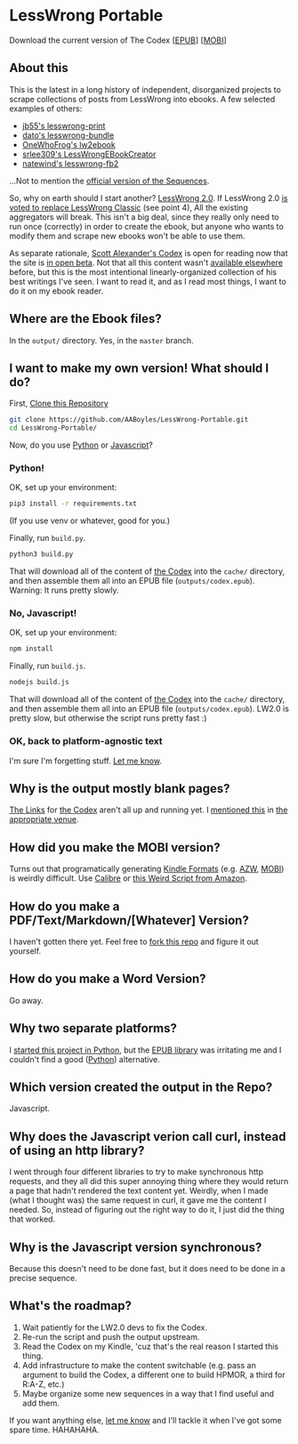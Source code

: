 # LessWrong Portable

Download the current version of The Codex [[EPUB](https://github.com/AABoyles/LessWrong-Portable/raw/master/output/codex.epub)] [[MOBI]()]

## About this

This is the latest in a long history of independent, disorganized projects to scrape collections of posts from LessWrong into ebooks. A few selected examples of others:

* [jb55's lesswrong-print](https://github.com/jb55/lesswrong-print)
* [dato's lesswrong-bundle](https://github.com/dato/lesswrong-bundle)
* [OneWhoFrog's lw2ebook](https://github.com/OneWhoFrogs/lw2ebook)
* [srlee309's LessWrongEBookCreator](https://github.com/srlee309/LessWrongEBookCreator)
* [natewind's lesswrong-fb2](https://github.com/natewind/lesswrong-fb2)

...Not to mention the [official version of the Sequences](https://intelligence.org/rationality-ai-zombies/).

So, why on earth should I start another? [LessWrong 2.0](http://lesserwrong.com/). If LessWrong 2.0 [is voted to replace LessWrong Classic](http://lesswrong.com/lw/pfl/lw_20_open_beta_live/) (see point 4), All the existing aggregators will break. This isn't a big deal, since they really only need to run once (correctly) in order to create the ebook, but anyone who wants to modify them and scrape new ebooks won't be able to use them.

As separate rationale, [Scott Alexander's Codex](https://www.lesserwrong.com/codex) is open for reading now that the site is [in open beta](http://lesswrong.com/lw/pfl/lw_20_open_beta_live/). Not that all this content wasn't [available elsewhere](https://nothingismere.com/2015/09/12/library-of-scott-alexandria/) before, but this is the most intentional linearly-organized collection of his best writings I've seen. I want to read it, and as I read most things, I want to do it on my ebook reader.

## Where are the Ebook files?

In the `output/` directory. Yes, in the `master` branch.

## I want to make my own version! What should I do?

First, [Clone this Repository](https://github.com/AABoyles/LessWrong-Portable.git)

```bash
git clone https://github.com/AABoyles/LessWrong-Portable.git
cd LessWrong-Portable/
```

Now, do you use [Python](#python) or [Javascript](#no-javascript)?

### Python!

OK, set up your environment:

```bash
pip3 install -r requirements.txt
```

(If you use venv or whatever, good for you.)

Finally, run `build.py`.

```bash
python3 build.py
```

That will download all of the content of [the Codex](https://www.lesserwrong.com/codex) into the `cache/` directory, and then assemble them all into an EPUB file (`outputs/codex.epub`). Warning: It runs pretty slowly.

### No, Javascript!

OK, set up your environment:

```bash
npm install
```

Finally, run `build.js`.

```bash
nodejs build.js
```

That will download all of the content of [the Codex](https://www.lesserwrong.com/codex) into the `cache/` directory, and then assemble them all into an EPUB file (`outputs/codex.epub`). LW2.0 is pretty slow, but otherwise the script runs pretty fast :)

### OK, back to platform-agnostic text

I'm sure I'm forgetting stuff. [Let me know](https://github.com/AABoyles/LessWrong-Portable/issues/new).

## Why is the output mostly blank pages?

[The Links](https://github.com/AABoyles/LessWrong-Portable/blob/master/urls/codex) for [the Codex](https://www.lesserwrong.com/codex) aren't all up and running yet. I [mentioned this](https://www.lesserwrong.com/posts/vtZsEerABCjhtgizX/beta-first-impressions/z5CwCreiFve2K3H8Z) in [the appropriate venue](https://www.lesserwrong.com/posts/vtZsEerABCjhtgizX/beta-first-impressions).

## How did you make the MOBI version?

Turns out that programatically generating [Kindle Formats](https://kdp.amazon.com/en_US/help/topic/A2GF0UFHIYG9VQ) (e.g. [AZW](https://calibre-ebook.com/), [MOBI](https://en.wikipedia.org/wiki/Mobipocket)) is weirdly difficult.
Use [Calibre](https://calibre-ebook.com/) or [this Weird Script from Amazon](https://www.amazon.com/gp/feature.html?docId=1000765211).

## How do you make a PDF/Text/Markdown/[Whatever] Version?

I haven't gotten there yet. Feel free to [fork this repo](https://help.github.com/articles/fork-a-repo/) and figure it out yourself.

## How do you make a Word Version?

Go away.

## Why two separate platforms?

I [started this project in Python](https://github.com/AABoyles/LessWrong-Portable/commit/34ed9329ad95f6ae42b21b73808a4c64b30b6648), but the [EPUB library](https://github.com/aerkalov/ebooklib) was irritating me and I couldn't find a good ([Python](https://github.com/kcartlidge/nodepub)) alternative.

## Which version created the output in the Repo?

Javascript.

## Why does the Javascript verion call curl, instead of using an http library?

I went through four different libraries to try to make synchronous http requests, and they all did this super annoying thing where they would return a page that hadn't rendered the text content yet. Weirdly, when I made (what I thought was) the same request in curl, it gave me the content I needed. So, instead of figuring out the right way to do it, I just did the thing that worked.

## Why is the Javascript version synchronous?

Because this doesn't need to be done fast, but it does need to be done in a precise sequence.

## What's the roadmap?

1. Wait patiently for the LW2.0 devs to fix the Codex.
2. Re-run the script and push the output upstream.
3. Read the Codex on my Kindle, 'cuz that's the real reason I started this thing.
4. Add infrastructure to make the content switchable (e.g. pass an argument to build the Codex, a different one to build HPMOR, a third for R:A-Z, etc.)
5. Maybe organize some new sequences in a way that I find useful and add them.

If you want anything else, [let me know](https://github.com/AABoyles/LessWrong-Portable/issues/new) and I'll tackle it when I've got some spare time. HAHAHAHA.
